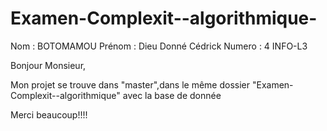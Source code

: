 # Examen-Complexit--algorithmique-
Nom : BOTOMAMOU 
Prénom : Dieu Donné Cédrick
Numero : 4
INFO-L3

Bonjour Monsieur,

Mon projet se trouve dans "master",dans le même dossier "Examen-Complexit--algorithmique" avec la base de donnée

Merci beaucoup!!!! 
